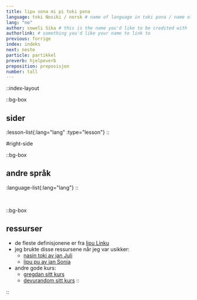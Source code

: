 ```yaml
---
title: lipu sona mi pi toki pona
language: toki Nosiki / norsk # name of language in toki pona / name of language in the language
lang: "no"
author: soweli Sika # this is the name you'd like to be credited with
authorlink: # something you'd like your name to link to
previous: forrige
index: indeks
next: neste
particle: partikkel
preverb: hjelpeverb
preposition: preposisjon
number: tall
---
```


::index-layout

  ::bg-box
  ## sider
  <!-- this will automatically generate the list of courses -->
  :lesson-list{:lang="lang" :type="lesson"}
  ::

#right-side

  ::bg-box
  ## andre språk
  <!-- this will automatically generate the list of languages -->
  :language-list{:lang="lang"}
  ::

<br />

  ::bg-box
  ## ressurser

  - de fleste definisjonene er fra [lipu Linku](https://linku.la/)
  - jeg brukte disse ressursene når jeg var usikker:
    - [nasin toki av jan Juli](https://github.com/kilipan/nasin-toki)
    - [lipu pu av jan Sonja](https://tokipona.org/)
  - andre gode kurs:
    - [gregdan sitt kurs](https://mun.la/toki-pona/)
    - [devurandom sitt kurs](https://lipu-sona.pona.la/)
  ::

::
